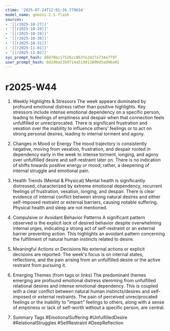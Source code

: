 ```yaml
---
ctime: '2025-07-24T12:01:26.779634'
model_name: gemini-2.5-flash
sources:
- '[[r2025-10-27]]'
- '[[r2025-10-28]]'
- '[[r2025-10-29]]'
- '[[r2025-10-30]]'
- '[[r2025-10-31]]'
- '[[r2025-11-01]]'
- '[[r2025-11-02]]'
sys_prompt_hash: d6870bc17526cc863fe3427a734e7f9f
user_prompt_hash: 6d2dba23b9714a519d13800d5ad96a01
---
```

# r2025-W44

1. Weekly Highlights & Stressors
The week appears dominated by profound emotional distress rather than positive highlights. Key stressors include intense emotional dependency on a specific person, leading to feelings of emptiness and despair when that connection feels unfulfilled or unreciprocated. There is significant frustration and vexation over the inability to influence others' feelings or to act on strong personal desires, leading to internal torment and agony.

2. Changes in Mood or Energy
The mood trajectory is consistently negative, moving from vexation, frustration, and despair rooted in dependency early in the week to intense torment, longing, and agony over unfulfilled desire and self-restraint later on. There is no indication of shifts towards positive energy or mood; rather, a deepening of internal struggle and emotional pain.

3. Health Trends (Mental & Physical)
Mental health is significantly distressed, characterized by extreme emotional dependency, recurrent feelings of frustration, vexation, longing, and despair. There is clear evidence of internal conflict between strong natural desires and either self-imposed restraint or external barriers, causing notable suffering. Physical health and sleep are not mentioned.

4. Compulsive or Avoidant Behavior Patterns
A significant pattern observed is the explicit *lack* of desired behavior despite overwhelming internal urges, indicating a strong act of self-restraint or an external barrier preventing action. This highlights an avoidant pattern concerning the fulfillment of natural human instincts related to desire.

5. Meaningful Actions or Decisions
No external actions or explicit decisions are reported. The week's focus is on internal states, reflections, and the pain arising from an unfulfilled desire or the active restraint from pursuing it.

6. Emerging Themes (from tags or links)
The predominant themes emerging are profound emotional distress stemming from unfulfilled relational desires and intense emotional dependency. This is coupled with a clear conflict between natural human instincts/desires and self-imposed or external restraints. The pain of perceived unreciprocated feelings or the inability to "impart" feelings to others, along with a sense of emptiness or lack of self-worth without a specific person, are central.

7. Summary Tags
#EmotionalSuffering #UnfulfilledDesire #RelationalStruggles #SelfRestraint #DeepReflection